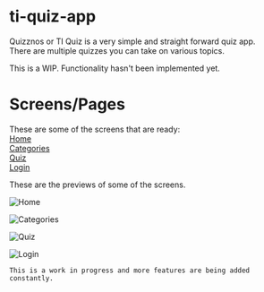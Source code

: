 # ti-quiz-app
  
Quizznos or TI Quiz is a very simple and straight forward quiz app.  
There are multiple quizzes you can take on various topics.  

This is a WIP. Functionality hasn't been implemented yet.

# Screens/Pages
These are some of the screens that are ready:  
[Home]()  
[Categories]()  
[Quiz]()  
[Login]()  

These are the previews of some of the screens.

![Home]()  

![Categories]()  

![Quiz]()  

![Login]()

`This is a work in progress and more features are being added constantly.`